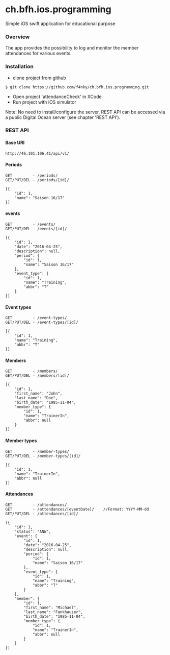 # ch.bfh.ios.programming
Simple iOS swift application for educational purpose

### Overview
The app provides the possibility to log and monitor the member attendances for various events.

### Installation
- clone project from github
```
$ git clone https://github.com/f4nky/ch.bfh.ios.programming.git
```
- Open project 'attendanceCheck' in XCode
- Run project with iOS simulator

Note: No need to install/configure the server. REST API can be accessed via a public Digital Ocean server (see chapter 'REST API').

### REST API
#### Base URI
```
http://46.101.106.41/api/v1/
```
#### Periods
```
GET         - /periods/
GET/PUT/DEL - /periods/[id]/
```
```
[{
    "id": 1,
    "name": "Saison 16/17"
}]
```
#### events
```
GET         - /events/
GET/PUT/DEL - /events/[id]/
```
```
[{
    "id": 1,
    "date": "2016-04-25",
    "description": null,
    "period": {
        "id": 1,
        "name": "Saison 16/17"
    },
    "event_type": {
        "id": 1,
        "name": "Training",
        "abbr": "T"
    }
}]
```
#### Event types
```
GET         - /event-types/
GET/PUT/DEL - /event-types/[id]/
```
```
[{
    "id": 1,
    "name": "Training",
    "abbr": "T"
}]
```
#### Members
```
GET         - /members/
GET/PUT/DEL - /members/[id]/
```
```
[{
    "id": 1,
    "first_name": "John",
    "last_name": "Doe",
    "birth_date": "1985-11-04",
    "member_type": {
        "id": 1,
        "name": "TrainerIn",
        "abbr": null
    }
}]
```
#### Member types
```
GET         - /member-types/
GET/PUT/DEL - /member-types/[id]/
```
```
[{
    "id": 1,
    "name": "TrainerIn",
    "abbr": null
}]
```
#### Attendances
```
GET         - /attendances/
GET         - /attendances/[eventDate]/    //Format: YYYY-MM-dd
GET/PUT/DEL - /attendances/[id]/
```
```
[{
    "id": 1,
    "status": "ANW",
    "event": {
        "id": 1,
        "date": "2016-04-25",
        "description": null,
        "period": {
            "id": 1,
            "name": "Saison 16/17"
        },
        "event_type": {
            "id": 1,
            "name": "Training",
            "abbr": "T"
        }
    },
    "member": {
        "id": 1,
        "first_name": "Michael",
        "last_name": "Fankhauser",
        "birth_date": "1985-11-04",
        "member_type": {
            "id": 1,
            "name": "TrainerIn",
            "abbr": null
        }
    }
}]
```
